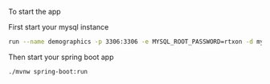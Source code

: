 To start the app

First start your mysql instance
``` bash
run --name demographics -p 3306:3306 -e MYSQL_ROOT_PASSWORD=rtxon -d mysql
```

Then start your spring boot app

``` bash
./mvnw spring-boot:run
```
